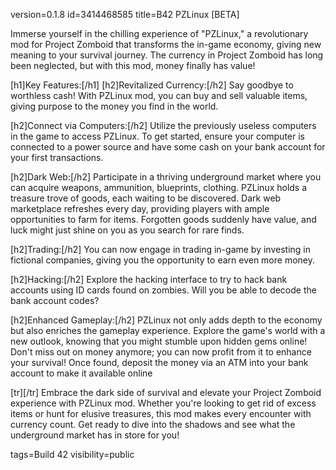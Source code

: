 version=0.1.8
id=3414468585
title=B42 PZLinux [BETA]

Immerse yourself in the chilling experience of "PZLinux," a revolutionary mod for Project Zomboid that transforms the in-game economy, giving new meaning to your survival journey. The currency in Project Zomboid has long been neglected, but with this mod, money finally has value!

[h1]Key Features:[/h1]
[h2]Revitalized Currency:[/h2]
Say goodbye to worthless cash! With PZLinux mod, you can buy and sell valuable items, giving purpose to the money you find in the world.

[h2]Connect via Computers:[/h2]
Utilize the previously useless computers in the game to access PZLinux. To get started, ensure your computer is connected to a power source and have some cash on your bank account for your first transactions.

[h2]Dark Web:[/h2]
Participate in a thriving underground market where you can acquire weapons, ammunition, blueprints, clothing. PZLinux holds a treasure trove of goods, each waiting to be discovered. Dark web marketplace refreshes every day, providing players with ample opportunities to farm for items. Forgotten goods suddenly have value, and luck might just shine on you as you search for rare finds.

[h2]Trading:[/h2]
You can now engage in trading in-game by investing in fictional companies, giving you the opportunity to earn even more money. 

[h2]Hacking:[/h2]
Explore the hacking interface to try to hack bank accounts using ID cards found on zombies. Will you be able to decode the bank account codes?

[h2]Enhanced Gameplay:[/h2]
PZLinux not only adds depth to the economy but also enriches the gameplay experience. Explore the game's world with a new outlook, knowing that you might stumble upon hidden gems online! Don't miss out on money anymore; you can now profit from it to enhance your survival! Once found, deposit the money via an ATM into your bank account to make it available online

[tr][/tr]
Embrace the dark side of survival and elevate your Project Zomboid experience with PZLinux mod. Whether you're looking to get rid of excess items or hunt for elusive treasures, this mod makes every encounter with currency count. Get ready to dive into the shadows and see what the underground market has in store for you!

tags=Build 42
visibility=public
